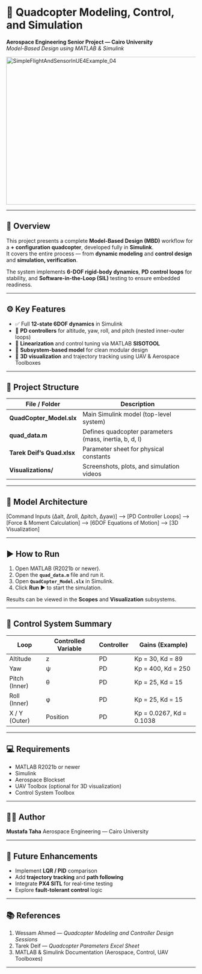 # 🚁 Quadcopter Modeling, Control, and Simulation  
**Aerospace Engineering Senior Project — Cairo University**  
_Model-Based Design using MATLAB & Simulink_

<img width="668" height="392" alt="SimpleFlightAndSensorInUE4Example_04" src="https://github.com/user-attachments/assets/6a0b00dd-637b-41dd-8f6d-dc7fa7c5daaf" />

---

## 🧩 Overview  
This project presents a complete **Model-Based Design (MBD)** workflow for a **+ configuration quadcopter**, developed fully in **Simulink**.  
It covers the entire process — from **dynamic modeling** and **control design** and **simulation, verification**.

The system implements **6-DOF rigid-body dynamics**, **PD control loops** for stability, and **Software-in-the-Loop (SIL)** testing to ensure embedded readiness.

---

## ⚙️ Key Features  
- ✅ Full **12-state 6DOF dynamics** in Simulink  
- 🎯 **PD controllers** for altitude, yaw, roll, and pitch (nested inner–outer loops)  
- 🧠 **Linearization** and control tuning via MATLAB **SISOTOOL**  
- 🧱 **Subsystem-based model** for clean modular design  
- 🛫 **3D visualization** and trajectory tracking using UAV & Aerospace Toolboxes  
---

## 🧰 Project Structure  

| File / Folder | Description |
|----------------|-------------|
| **QuadCopter_Model.slx** | Main Simulink model (top-level system) |
| **quad_data.m** | Defines quadcopter parameters (mass, inertia, b, d, l) |
| **Tarek Deif’s Quad.xlsx** | Parameter sheet for physical constants |
| **Visualizations/** | Screenshots, plots, and simulation videos |

---

## 🧠 Model Architecture  

[Command Inputs (Δalt, Δroll, Δpitch, Δyaw)] --> [PD Controller Loops] --> [Force & Moment Calculation] --> [6DOF Equations of Motion] --> [3D Visualization]

---

## ▶️ How to Run

1. Open MATLAB (R2021b or newer).
2. Open the **`quad_data.m`** file and run it.
3. Open **`QuadCopter_Model.slx`** in Simulink.
4. Click **Run ▶** to start the simulation.

Results can be viewed in the **Scopes** and **Visualization** subsystems.

---

## 🎯 Control System Summary

| Loop          | Controlled Variable | Controller | Gains (Example)          |
| ------------- | ------------------- | ---------- | ------------------------ |
| Altitude      | z                   | PD         | Kp = 30, Kd = 89         |
| Yaw           | ψ                   | PD         | Kp = 400, Kd = 250       |
| Pitch (Inner) | θ                   | PD         | Kp = 25, Kd = 15         |
| Roll (Inner)  | φ                   | PD         | Kp = 25, Kd = 15         |
| X / Y (Outer) | Position            | PD         | Kp = 0.0267, Kd = 0.1038 |

---

## 💻 Requirements

* MATLAB R2021b or newer
* Simulink
* Aerospace Blockset
* UAV Toolbox (optional for 3D visualization)
* Control System Toolbox

---

## 👨‍💻 Author

**Mustafa Taha**
Aerospace Engineering — Cairo University

---

## 🌱 Future Enhancements

* Implement **LQR / PID** comparison
* Add **trajectory tracking** and **path following**
* Integrate **PX4 SITL** for real-time testing
* Explore **fault-tolerant control** logic

---

## 📚 References

1. Wessam Ahmed — *Quadcopter Modeling and Controller Design Sessions*
2. Tarek Deif — *Quadcopter Parameters Excel Sheet*
3. MATLAB & Simulink Documentation (Aerospace, Control, UAV Toolboxes)


---


